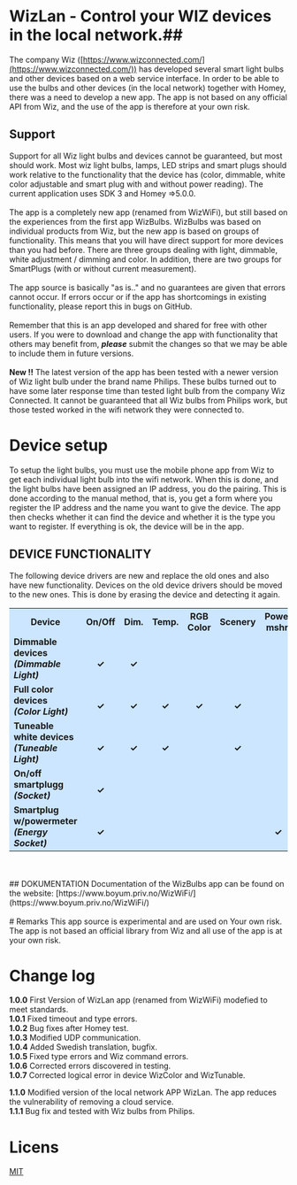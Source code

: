 # WizLan -  Control your WIZ devices in the local network.##The company Wiz ([https://www.wizconnected.com/](https://www.wizconnected.com/)) has developed several smart light bulbs and other devices based on a web service interface. In order to be able to use the bulbs and other devices (in the local network) together with Homey, there was a need to develop a new app. The app is not based on any official API from Wiz, and the use of the app is therefore at your own risk.## SupportSupport for all Wiz light bulbs and devices cannot be guaranteed, but most should work. Most wiz light bulbs, lamps, LED strips and smart plugs should work relative to the functionality that the device has (color, dimmable, white color adjustable and smart plug with and without power reading). The current application uses SDK 3 and Homey =>5.0.0.<br><br>The app is a completely new app (renamed from WizWiFi), but still based on the experiences from the first app WizBulbs. WizBulbs was based on individual products from Wiz, but the new app is based on groups of functionality. This means that you will have direct support for more devices than you had before. There are three groups dealing with light, dimmable, white adjustment / dimming and color. In addition, there are two groups for SmartPlugs (with or without current measurement).<br><br>The app source is basically "as is.." and no guarantees are given that errors cannot occur. If errors occur or if the app has shortcomings in existing functionality, please report this in bugs on GitHub.<br><br>Remember that this is an app developed and shared for free with other users. If you were to download and change the app with functionality that others may benefit from, ***please*** submit the changes so that we may be able to include them in future versions.<br><br>**New !!** The latest version of the app has been tested with a newer version of Wiz light bulb under the brand name Philips. These bulbs turned out to have some later response time than tested light bulb from the company Wiz Connected. It cannot be guaranteed that all Wiz bulbs from Philips work, but those tested worked in the wifi network they were connected to.# Device setupTo setup the light bulbs, you must use the mobile phone app from Wiz to get each individual light bulb into the wifi network. When this is done, and the light bulbs have been assigned an IP address, you do the pairing. This is done according to the manual method, that is, you get a form where you register the IP address and the name you want to give the device. The app then checks whether it can find the device and whether it is the type you want to register. If everything is ok, the device will be in the app.## DEVICE FUNCTIONALITYThe following device drivers are new and replace the old ones and also have new functionality. Devices on the old device drivers should be moved to the new ones. This is done by erasing the device and detecting it again.<center><table style="background:#cce6ff">  <tr>    <th style="width:150px">Device</th>    <th  style="width:75px">On/Off</th>    <th  style="width:75px">Dim.</th>    <th  style="width:75px">Temp.</th>    <th  style="width:75px">RGB Color</th>    <th  style="width:75px">Scenery</th>    <th  style="width:75px">Power mshr.</th>    <th  style="width:75px">Tested</th>  </tr>  <tr>    <td><b>Dimmable devices<br><i>(Dimmable Light)</i></b></td>    <td style="text-align:center"><br><b>&checkmark;</b></td>    <td style="text-align:center"><br><b>&checkmark;</b></td>    <td style="text-align:center"><br><b></b></td>    <td style="text-align:center"> </td>    <td style="text-align:center"><br><b></b></td>    <td style="text-align:center"> </td>    <td style="text-align:center"><br><b>&checkmark;</b></td>  </tr>  <tr>    <td><b>Full color devices<br><i>(Color Light)</i></b></td>    <td style="text-align:center"><br><b>&checkmark;</b></td>    <td style="text-align:center"><br><b>&checkmark;</b></td>    <td style="text-align:center"><br><b>&checkmark;</b></td>    <td style="text-align:center"><br><b>&checkmark;</b></td>    <td style="text-align:center"><br><b>&checkmark;</b></td>    <td style="text-align:center"> </td>    <td style="text-align:center"><br><b>&checkmark;</b></td>  </tr><tr>    <td><b>Tuneable white devices<br><i>(Tuneable Light)</i></b></td>    <td style="text-align:center"><br><b>&checkmark;</b></td>    <td style="text-align:center"><br><b>&checkmark;</b></td>    <td style="text-align:center"><br><b>&checkmark;</b></td>    <td style="text-align:center"><br><b></b></td>    <td style="text-align:center"><br><b>&checkmark;</b></td>    <td style="text-align:center"><br></td>    <td style="text-align:center"><br><b>&checkmark;</b></td>  </tr><tr>    <td><b>On/off smartplugg<br><i>(Socket)</i></b></td>    <td style="text-align:center"><br><b>&checkmark;</b></td>    <td style="text-align:center"><br></td>    <td style="text-align:center"><br></td>    <td style="text-align:center"><br></td>    <td style="text-align:center"><br></td>    <td style="text-align:center"><br></td>    <td style="text-align:center"><br><b>&checkmark;</b></td>  </tr><tr>    <td><b>Smartplug w/powermeter<br><i>(Energy Socket)</i></b></td>    <td style="text-align:center"><br><b>&checkmark;</b></td>    <td style="text-align:center"><br></td>    <td style="text-align:center"><br></td>    <td style="text-align:center"><br></td>    <td style="text-align:center"><br></td>    <td style="text-align:center"><br><b>&checkmark;</b></td>    <td style="text-align:center"><br><b>&checkmark;</b></td>  </tr></table></center><br><br>## DOKUMENTATIONDocumentation of the WizBulbs app can be found on the website: [https://www.boyum.priv.no/WizWiFi/](https://www.boyum.priv.no/WizWiFi/)<br><br># RemarksThis app source is experimental and are used on Your own risk. The app is not based an official library from Wiz and all use of the app is at your own risk.# Change log**1.0.0** First Version of WizLan app (renamed from WizWiFi) modefied to meet standards. <br>**1.0.1** Fixed timeout and type errors. <br>**1.0.2** Bug fixes after Homey test.<br>**1.0.3** Modified UDP communication.<br>**1.0.4** Added Swedish translation, bugfix.<br> **1.0.5** Fixed type errors and Wiz command errors. <br>**1.0.6** Corrected errors discovered in testing.<br> **1.0.7** Corrected logical error in device WizColor and WizTunable. <br>**1.1.0** Modified version of the local network APP WizLan. The app reduces the vulnerability of removing a cloud service.<br> **1.1.1** Bug fix and tested with Wiz bulbs from Philips. # Licens[MIT](https://github.com)